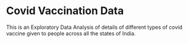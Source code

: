# Covid Vaccination Data

This is an Exploratory Data Analysis of details of different types of covid vaccine given to people across all the states of India.
